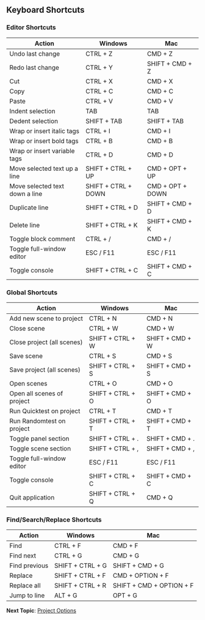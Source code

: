 ## Keyboard Shortcuts

### Editor Shortcuts

| Action                         | Windows             | Mac                 |
| ----------------               | --------            | --------            |
| Undo last change               | CTRL + Z            | CMD + Z             |
| Redo last change               | CTRL + Y            | SHIFT + CMD + Z     |
| Cut                            | CTRL + X            | CMD + X             |
| Copy                           | CTRL + C            | CMD + C             |
| Paste                          | CTRL + V            | CMD + V             |
| Indent selection               | TAB                 | TAB                 |
| Dedent selection               | SHIFT + TAB         | SHIFT + TAB         |
| Wrap or insert italic tags     | CTRL + I            | CMD + I             |
| Wrap or insert bold tags       | CTRL + B            | CMD + B             |
| Wrap or insert variable tags   | CTRL + D            | CMD + D             |
| Move selected text up a line   | SHIFT + CTRL + UP   | CMD + OPT + UP      |
| Move selected text down a line | SHIFT + CTRL + DOWN | CMD + OPT + DOWN    |
| Duplicate line                 | SHIFT + CTRL + D    | SHIFT + CMD + D     |
| Delete line                    | SHIFT + CTRL + K    | SHIFT + CMD + K     |
| Toggle block comment           | CTRL + /            | CMD + /             |
| Toggle full-window editor      | ESC / F11           | ESC / F11           |
| Toggle console                 | SHIFT + CTRL + C    | SHIFT + CMD + C     |

### Global Shortcuts

| Action                              | Windows             | Mac                 |
| ----------------                    | --------            | --------            |
| Add new scene to project            | CTRL + N            | CMD + N             |
| Close scene                         | CTRL + W            | CMD + W             |
| Close project (all scenes)          | SHIFT + CTRL + W    | SHIFT + CMD + W     |
| Save scene                          | CTRL + S            | CMD + S             |
| Save project (all scenes)           | SHIFT + CTRL + S    | SHIFT + CMD + S     |
| Open scenes                         | CTRL + O            | CMD + O             |
| Open all scenes of project          | SHIFT + CTRL + O    | SHIFT + CMD + O     |
| Run Quicktest on project            | CTRL + T            | CMD + T             |
| Run Randomtest on project           | SHIFT + CTRL + T    | SHIFT + CMD + T     |
| Toggle panel section                | SHIFT + CTRL + .    | SHIFT + CMD + .     |
| Toggle scene section                | SHIFT + CTRL + ,    | SHIFT + CMD + ,     |
| Toggle full-window editor           | ESC / F11           | ESC / F11           |
| Toggle console                      | SHIFT + CTRL + C    | SHIFT + CMD + C     |
| Quit application                    | SHIFT + CTRL + Q    | CMD + Q             |

### Find/Search/Replace Shortcuts

| Action                              | Windows             | Mac                      |
| ----------------                    | --------            | --------                 |
| Find                                | CTRL + F            | CMD + F                  |
| Find next                           | CTRL + G            | CMD + G                  |
| Find previous                       | SHIFT + CTRL + G    | SHIFT + CMD + G          |
| Replace                             | SHIFT + CTRL + F    | CMD + OPTION + F         |
| Replace all                         | SHIFT + CTRL + R    | SHIFT + CMD + OPTION + F |
| Jump to line                        | ALT + G             | OPT + G                  |

**Next Topic**: [Project Options](topics/project-options.md "Project Options")
